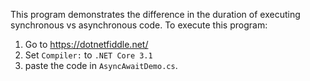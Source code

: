 This program demonstrates the difference in the duration of executing synchronous vs asynchronous code. To execute this program: 

1. Go to https://dotnetfiddle.net/ 
1. Set `Compiler:` to `.NET Core 3.1` 
1. paste the code in `AsyncAwaitDemo.cs`.
